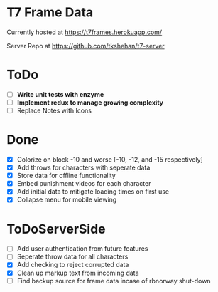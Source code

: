 # T7 Frame Data
Currently hosted at https://t7frames.herokuapp.com/

Server Repo at https://github.com/tkshehan/t7-server

# ToDo
- [ ] **Write unit tests with enzyme**
- [ ] **Implement redux to manage growing complexity**
- [ ] Replace Notes with Icons

# Done
- [x] Colorize on block -10 and worse [-10, -12, and -15 respectively]
- [x] Add throws for characters with seperate data
- [x] Store data for offline functionality
- [x] Embed punishment videos for each character
- [x] Add initial data to mitigate loading times on first use
- [x] Collapse menu for mobile viewing

# ToDoServerSide
- [ ] Add user authentication from future features
- [ ] Seperate throw data for all characters
- [x] Add checking to reject corrupted data
- [x] Clean up markup text from incoming data
- [ ] Find backup source for frame data incase of rbnorway shut-down
